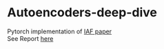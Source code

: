 # Autoencoders-deep-dive
Pytorch implementation of [IAF paper](https://arxiv.org/abs/1606.04934)
<br>
See Report [here](https://github.com/lollcat/Autoencoders-deep-dive/blob/Pytorch/Report.pdf)


